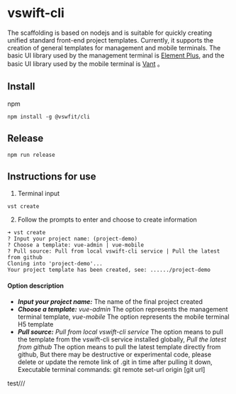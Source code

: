 # vswift-cli

The scaffolding is based on nodejs and is suitable for quickly creating unified standard front-end project templates. Currently, it supports the creation of general templates for management and mobile terminals. The basic UI library used by the management terminal is [Element Plus](https://element-plus.gitee.io/), and the basic UI library used by the mobile terminal is [Vant](https://vant-contrib.gitee.io/vant) 。

## Install

npm

```shell
npm install -g @vswfit/cli
```

## Release

```shell
npm run release
```

## Instructions for use

1. Terminal input

```shell
vst create
```

2. Follow the prompts to enter and choose to create information

```shell
➜ vst create
? Input your project name: (project-demo)
? Choose a template: vue-admin | vue-mobile
? Pull source: Pull from local vswift-cli service | Pull the latest from github
Cloning into 'project-demo'...
Your project template has been created, see: ....../project-demo
```

#### Option description

- ***Input your project name:*** The name of the final project created
- ***Choose a template:*** *vue-admin* The option represents the management terminal template, *vue-mobile* The option represents the mobile terminal H5 template
- ***Pull source:*** *Pull from local vswift-cli service* The option means to pull the template from the vswift-cli service installed globally, *Pull the latest from github* The option means to pull the latest template directly from github, But there may be destructive or experimental code, please delete or update the remote link of .git in time after pulling it down, Executable terminal commands: git remote set-url origin [git url]

test///